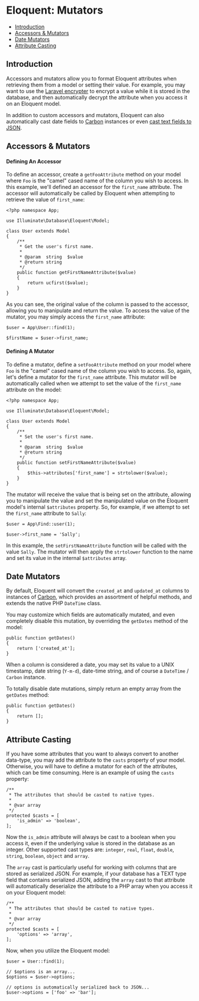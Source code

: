 # Eloquent: Mutators

- [Introduction](#introduction)
- [Accessors & Mutators](#accessors-and-mutators)
- [Date Mutators](#date-mutators)
- [Attribute Casting](#attribute-casting)

<a name="introduction"></a>
## Introduction

Accessors and mutators allow you to format Eloquent attributes when retrieving them from a model or setting their value. For example, you may want to use the [Laravel encrypter](/docs/{{version}}/encryption) to encrypt a value while it is stored in the database, and then automatically decrypt the attribute when you access it on an Eloquent model.

In addition to custom accessors and mutators, Eloquent can also automatically cast date fields to [Carbon](https://github.com/briannesbitt/Carbon) instances or even [cast text fields to JSON](#attribute-casting).

<a name="accessors-and-mutators"></a>
## Accessors & Mutators

#### Defining An Accessor

To define an accessor, create a `getFooAttribute` method on your model where `Foo` is the "camel" cased name of the column you wish to access. In this example, we'll defined an accessor for the `first_name` attribute. The accessor will automatically be called by Eloquent when attempting to retrieve the value of `first_name`:

	<?php namespace App;

	use Illuminate\Database\Eloquent\Model;

	class User extends Model
	{
		/**
		 * Get the user's first name.
		 *
		 * @param  string  $value
		 * @return string
		 */
		public function getFirstNameAttribute($value)
		{
			return ucfirst($value);
		}
	}

As you can see, the original value of the column is passed to the accessor, allowing you to manipulate and return the value. To access the value of the mutator, you may simply access the `first_name` attribute:

	$user = App\User::find(1);

	$firstName = $user->first_name;

#### Defining A Mutator

To define a mutator, define a `setFooAttribute` method on your model where `Foo` is the "camel" cased name of the column you wish to access. So, again, let's define a mutator for the `first_name` attribute. This mutator will be automatically called when we attempt to set the value of the `first_name` attribute on the model:

	<?php namespace App;

	use Illuminate\Database\Eloquent\Model;

	class User extends Model
	{
		/**
		 * Set the user's first name.
		 *
		 * @param  string  $value
		 * @return string
		 */
		public function setFirstNameAttribute($value)
		{
			$this->attributes['first_name'] = strtolower($value);
		}
	}

The mutator will receive the value that is being set on the attribute, allowing you to manipulate the value and set the manipulated value on the Eloquent model's internal `$attributes` property. So, for example, if we attempt to set the `first_name` attribute to `Sally`:

	$user = App\Find::user(1);

	$user->first_name = 'Sally';

In this example, the `setFirstNameAttribute` function will be called with the value `Sally`. The mutator will then apply the `strtolower` function to the name and set its value in the internal `$attributes` array.

<a name="date-mutators"></a>
## Date Mutators

By default, Eloquent will convert the `created_at` and `updated_at` columns to instances of [Carbon](https://github.com/briannesbitt/Carbon), which provides an assortment of helpful methods, and extends the native PHP `DateTime` class.

You may customize which fields are automatically mutated, and even completely disable this mutation, by overriding the `getDates` method of the model:

	public function getDates()
	{
		return ['created_at'];
	}

When a column is considered a date, you may set its value to a UNIX timestamp, date string (`Y-m-d`), date-time string, and of course a `DateTime` / `Carbon` instance.

To totally disable date mutations, simply return an empty array from the `getDates` method:

	public function getDates()
	{
		return [];
	}

<a name="attribute-casting"></a>
## Attribute Casting

If you have some attributes that you want to always convert to another data-type, you may add the attribute to the `casts` property of your model. Otherwise, you will have to define a mutator for each of the attributes, which can be time consuming. Here is an example of using the `casts` property:

	/**
	 * The attributes that should be casted to native types.
	 *
	 * @var array
	 */
	protected $casts = [
		'is_admin' => 'boolean',
	];

Now the `is_admin` attribute will always be cast to a boolean when you access it, even if the underlying value is stored in the database as an integer. Other supported cast types are: `integer`, `real`, `float`, `double`, `string`, `boolean`, `object` and `array`.

The `array` cast is particularly useful for working with columns that are stored as serialized JSON. For example, if your database has a TEXT type field that contains serialized JSON, adding the `array` cast to that attribute will automatically deserialize the attribute to a PHP array when you access it on your Eloquent model:

	/**
	 * The attributes that should be casted to native types.
	 *
	 * @var array
	 */
	protected $casts = [
		'options' => 'array',
	];

Now, when you utilize the Eloquent model:

	$user = User::find(1);

	// $options is an array...
	$options = $user->options;

	// options is automatically serialized back to JSON...
	$user->options = ['foo' => 'bar'];

